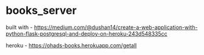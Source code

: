 # books_server

built with - https://medium.com/@dushan14/create-a-web-application-with-python-flask-postgresql-and-deploy-on-heroku-243d548335cc

heroku - https://ohads-books.herokuapp.com/getall
